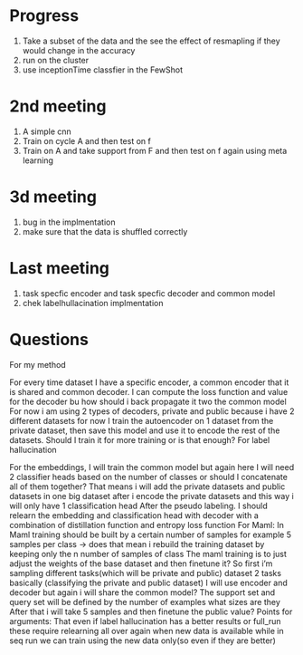 # Progress

1. Take a subset of the data and the see the effect of resmapling if they would change in the accuracy
3. run on  the cluster
4. use inceptionTime classfier in the FewShot

# 2nd meeting
1. A simple cnn
2. Train on cycle A and then test on f
3. Train on A and take support from F and then test on f again using meta learning

 # 3d meeting
 1. bug in the implmentation
 2. make sure that the data is shuffled correctly

# Last meeting
1. task specfic encoder and task specfic decoder and common model
2. chek labelhullacination implmentation

# Questions 

For my method 

For every time dataset I have a specific encoder, a common encoder that it is shared and common decoder. I can compute the loss function and value for the decoder bu how should i back propagate it two the common model
For now i am using 2 types of decoders, private and public because i have 2 different datasets for now
I train the autoencoder on 1 dataset from the private dataset, then save this model and use it to encode the rest of the datasets. Should I train it for more training or is that enough?
  For label hallucination

For the embeddings, I will train the common model but again here I will need 2 classifier heads based on the number of classes or should I concatenate all of them together? That means i will add the private datasets and public datasets in one big dataset after i encode the private datasets and this way i will only have 1 classification head 
After the pseudo labeling. I should relearn the embedding and classification head with decoder with a combination of distillation function and entropy loss function
For Maml:
In Maml training should be built by a certain number of samples for example 5 samples per class → does that mean i rebuild the training dataset by keeping only the n number of samples of class
The maml training is to just adjust the weights of the base dataset and then finetune it?
 So first i’m sampling different tasks(which will be private and public) dataset
2 tasks basically (classifying the private and public dataset)
I will use encoder and decoder but again i will share the common model?
The support set and query set will be defined by the number of examples what sizes are they
After that i will take 5 samples and then finetune the public value?
Points for arguments:
 That even if label hallucination has a better results or full_run these require relearning all over again when new data is available while in seq run we can train using the new data only(so even if they are better)




    
